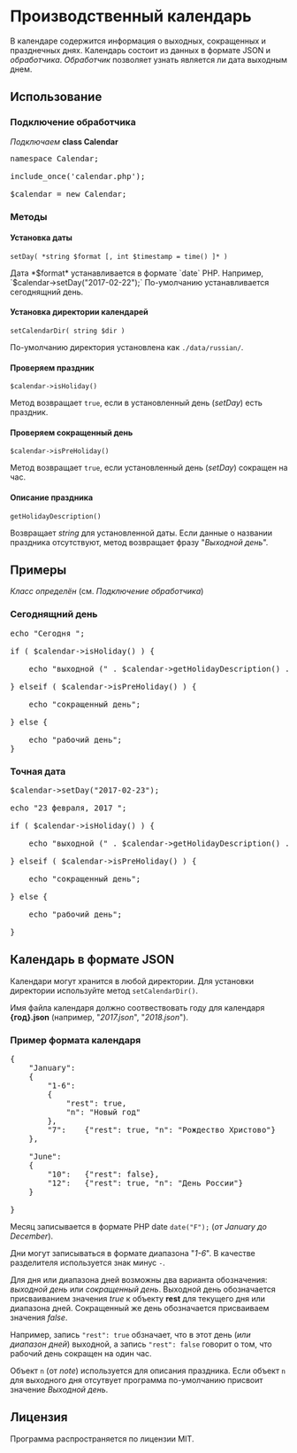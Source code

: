 # Производственный календарь

В календаре содержится информация о выходных, сокращенных и празднечных днях. Календарь состоит из данных в формате JSON и *обработчика*.
*Обработчик* позволяет узнать является ли дата выходным днем.

## Использование

### Подключение обработчика

*Подключаем* **class Calendar** 

<pre>
namespace Calendar;

include_once('calendar.php');

$calendar = new Calendar;
</pre>

### Методы

#### Установка даты

`setDay( *string $format [, int $timestamp = time() ]* )`

Дата *$format* устанавливается в формате `date` PHP. Например, `$calendar->setDay("2017-02-22");`
По-умолчанию устанавливается сегоднящний день.

#### Установка директории календарей

`setCalendarDir( string $dir )`

По-умолчанию директория установлена как `./data/russian/`.

#### Проверяем праздник

`$calendar->isHoliday()`

Метод возвращает `true`, если в установленный день (*setDay*) есть праздник.

#### Проверяем сокращенный день

`$calendar->isPreHoliday()`

Метод возвращает `true`, если установленный день (*setDay*) сокращен на час.

#### Описание праздника

`getHolidayDescription()`

Возвращает *string* для установленной даты. Если данные о названии праздника отсутствуют, метод возвращает фразу "*Выходной день*".

## Примеры

*Класс определён* (см. *Подключение обработчика*)

### Сегоднящний день

<pre>
echo "Сегодня ";

if ( $calendar->isHoliday() ) {

    echo "выходной (" . $calendar->getHolidayDescription() . ")";

} elseif ( $calendar->isPreHoliday() ) {

    echo "сокращенный день";

} else {

    echo "рабочий день";
}
</pre>

### Точная дата

<pre>
$calendar->setDay("2017-02-23");

echo "23 февраля, 2017 ";

if ( $calendar->isHoliday() ) {

    echo "выходной (" . $calendar->getHolidayDescription() . ")";

} elseif ( $calendar->isPreHoliday() ) {

    echo "сокращенный день";

} else {

    echo "рабочий день";

}
</pre>


## Календарь в формате JSON 

> 

Календари могут хранится в любой директории. Для установки директории используйте метод `setCalendarDir()`.

Имя файла календаря должно соотвествовать году для календаря **{год}.json** (например, "*2017.json*", "*2018.json*").


### Пример формата календаря 

<pre>
{
    "January": 
    {
        "1-6":  
        {
            "rest": true, 
            "n": "Новый год"
        },
        "7":    {"rest": true, "n": "Рождество Христово"}
    },

    "June": 
    {
        "10":   {"rest": false},
        "12":   {"rest": true, "n": "День России"}
    }

}
</pre>

Месяц записывается в формате PHP date `date("F");` (*от January до December*).

Дни могут записываться в формате диапазона "*1-6*". В качестве разделителя используется знак минус `-`.

Для дня или диапазона дней возможны два варианта обозначения: *выходной день* или *сокращенный день*. Выходной день обозначается присваиванием значения *true* к объекту **rest** для текущего дня или диапазона дней. Сокращенный же день обозначается присваиваем значения *false*.

Например, запись `"rest": true` обзначает, что в этот день (*или диапазон дней*) выходной, а запись `"rest": false` говорит о том, что рабочий день сокращен на один час. 

Объект `n` (от *note*) используется для описания праздника. Если объект `n` для выходного дня отсутвует программа по-умолчанию присвоит значение *Выходной день*.

## Лицензия

Программа распространяется по лицензии MIT.